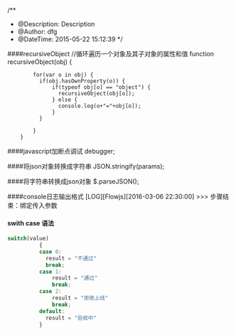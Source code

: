  /**
 * @Description: Description
 * @Author:      dfg
 * @DateTime:    2015-05-22 15:12:39
 */

####recursiveObject
//循环遍历一个对象及其子对象的属性和值
        function recursiveObject(obj) {            

            for(var o in obj) {
              if(obj.hasOwnProperty(o)) {
                  if(typeof obj[o] == "object") {                  
                    recursiveObject(obj[o]);
                  } else {                 
                    console.log(o+"="+obj[o]);
                  }
              }                                
                
            }
        }

####javascript加断点调试
debugger;

####将json对象转换成字符串
JSON.stringify(params);

####将字符串转换成json对象
$.parseJSON();

####console日志输出格式
[LOG][Flowjs][2016-03-06 22:30:00] >>> 步骤结束：绑定传入参数

#### swith case 语法
```javascript
switch(value)
          {
          case 0:
            result = "不通过"
            break;
          case 1:
              result = "通过"
              break;
          case 2:
              result = "拒绝上线"
              break;
          default:
            result = "验收中"
          }

```
